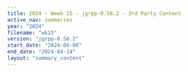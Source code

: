 ```yaml
---
title: 2024 - Week 15 - jgrpp-0.58.2 - 3rd Party Content
active_nav: summaries
year: "2024"
filename: "wk15"
version: "jgrpp-0.58.2"
start_date: "2024-04-08"
end_date: "2024-04-14"
layout: "summary_content"
---
```


